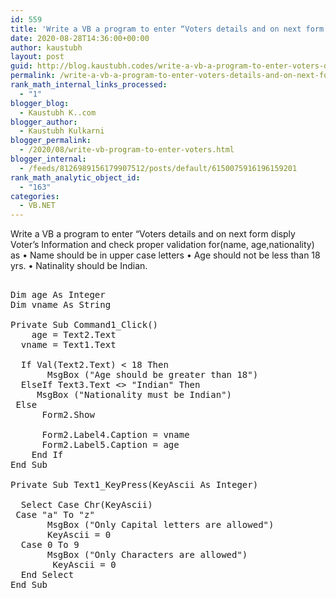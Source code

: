 ```yaml
---
id: 559
title: 'Write a VB a program to enter “Voters details and on next form disply Voter’s            Information and  check proper validation for(name, age,nationality) as  • Name should be in upper case letters   • Age should not be less than 18 yrs. • Natinality should be Indian.'
date: 2020-08-28T14:36:00+00:00
author: kaustubh
layout: post
guid: http://blog.kaustubh.codes/write-a-vb-a-program-to-enter-voters-details-and-on-next-form-disply-voters-information-and-check-proper-validation-forname-agenationality-as-name-should-b/
permalink: /write-a-vb-a-program-to-enter-voters-details-and-on-next-form-disply-voters-information-and-check-proper-validation-forname-agenationality-as-name-should-b/
rank_math_internal_links_processed:
  - "1"
blogger_blog:
  - Kaustubh K..com
blogger_author:
  - Kaustubh Kulkarni
blogger_permalink:
  - /2020/08/write-vb-program-to-enter-voters.html
blogger_internal:
  - /feeds/8126989156179907512/posts/default/6150075916196159201
rank_math_analytic_object_id:
  - "163"
categories:
  - VB.NET
---
```

Write a VB a program to enter “Voters details and on next form disply Voter’s Information and check proper validation for(name, age,nationality) as • Name should be in upper case letters • Age should not be less than 18 yrs. • Natinality should be Indian. 

<pre><br />Dim age As Integer<br />Dim vname As String<br /><br />Private Sub Command1_Click()<br />	age = Text2.Text<br />	vname = Text1.Text<br />	<br />	If Val(Text2.Text) &lt; 18 Then<br />		MsgBox ("Age should be greater than 18")<br />	ElseIf Text3.Text &lt;> "Indian" Then<br />		MsgBox ("Nationality must be Indian")<br />	Else<br />		Form2.Show<br /><br />		Form2.Label4.Caption = vname<br />		Form2.Label5.Caption = age<br />	End If<br />End Sub<br /><br />Private Sub Text1_KeyPress(KeyAscii As Integer)<br /><br />	Select Case Chr(KeyAscii)<br />	Case "a" To "z"<br />		MsgBox ("Only Capital letters are allowed")<br />		KeyAscii = 0<br />	Case 0 To 9<br />		MsgBox ("Only Characters are allowed")<br />		KeyAscii = 0<br />	End Select<br />End Sub<br /><br /><br /></pre>